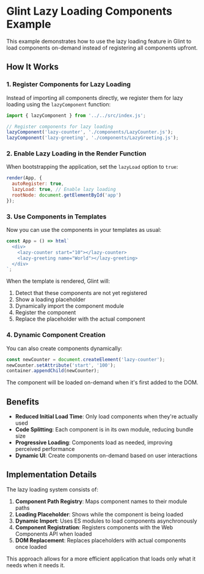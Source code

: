 # Glint Lazy Loading Components Example

This example demonstrates how to use the lazy loading feature in Glint to load components on-demand instead of registering all components upfront.

## How It Works

### 1. Register Components for Lazy Loading

Instead of importing all components directly, we register them for lazy loading using the `lazyComponent` function:

```js
import { lazyComponent } from '../../src/index.js';

// Register components for lazy loading
lazyComponent('lazy-counter', './components/LazyCounter.js');
lazyComponent('lazy-greeting', './components/LazyGreeting.js');
```

### 2. Enable Lazy Loading in the Render Function

When bootstrapping the application, set the `lazyLoad` option to `true`:

```js
render(App, {
  autoRegister: true,
  lazyLoad: true, // Enable lazy loading
  rootNode: document.getElementById('app')
});
```

### 3. Use Components in Templates

Now you can use the components in your templates as usual:

```js
const App = () => html`
  <div>
    <lazy-counter start="10"></lazy-counter>
    <lazy-greeting name="World"></lazy-greeting>
  </div>
`;
```

When the template is rendered, Glint will:
1. Detect that these components are not yet registered
2. Show a loading placeholder
3. Dynamically import the component module
4. Register the component
5. Replace the placeholder with the actual component

### 4. Dynamic Component Creation

You can also create components dynamically:

```js
const newCounter = document.createElement('lazy-counter');
newCounter.setAttribute('start', '100');
container.appendChild(newCounter);
```

The component will be loaded on-demand when it's first added to the DOM.

## Benefits

- **Reduced Initial Load Time**: Only load components when they're actually used
- **Code Splitting**: Each component is in its own module, reducing bundle size
- **Progressive Loading**: Components load as needed, improving perceived performance
- **Dynamic UI**: Create components on-demand based on user interactions

## Implementation Details

The lazy loading system consists of:

1. **Component Path Registry**: Maps component names to their module paths
2. **Loading Placeholder**: Shows while the component is being loaded
3. **Dynamic Import**: Uses ES modules to load components asynchronously
4. **Component Registration**: Registers components with the Web Components API when loaded
5. **DOM Replacement**: Replaces placeholders with actual components once loaded

This approach allows for a more efficient application that loads only what it needs when it needs it.
